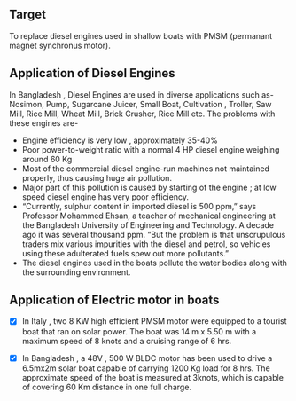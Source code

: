 ## Target
To replace diesel engines used in shallow boats with PMSM (permanant magnet synchronus motor).

## Application of Diesel Engines
In Bangladesh , Diesel Engines are used in diverse applications such as- Nosimon, Pump, Sugarcane Juicer, Small Boat, Cultivation , Troller, Saw Mill, Rice Mill, Wheat Mill, Brick Crusher, Rice Mill etc. The problems with these engines are-

- Engine efficiency is very low , approximately 35-40%
- Poor power-to-weight ratio with a normal 4 HP diesel engine weighing around 60 Kg
- Most of the commercial diesel engine-run machines not maintained properly, thus causing huge air pollution.
- Major part of this pollution is caused by starting of the engine ; at low speed diesel engine has very poor efficiency.
- “Currently, sulphur content in imported diesel is 500 ppm,” says Professor Mohammed Ehsan, a teacher of mechanical engineering at the Bangladesh University of Engineering and Technology. A decade ago it was several thousand ppm. “But the problem is that unscrupulous traders mix various impurities with the diesel and petrol, so vehicles using these adulterated fuels spew out more pollutants.”
- The diesel engines used in the boats pollute the water bodies along with the surrounding environment.

## Application of Electric motor in boats
- [x] In Italy , two 8 KW high efficient PMSM motor were equipped to a tourist boat that ran on solar power. The boat was 14 m x 5.50 m with a maximum speed of 8 knots and a cruising range of 6 hrs.
- [x] In Bangladesh , a 48V , 500 W BLDC motor has been used to drive a 6.5mx2m solar boat capable of carrying 1200 Kg load for 8 hrs. The approximate speed of the boat is measured at 3knots, which is capable of covering 60 Km distance in one full charge. 

